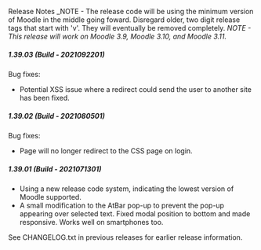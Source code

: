 Release Notes
_NOTE - The release code will be using the minimum version of Moodle in the middle going foward. Disregard older,
two digit release tags that start with 'v'. They will eventually be removed completely.
_NOTE - This release will work on Moodle 3.9, Moodle 3.10, and Moodle 3.11._

##### 1.39.03 (Build - 2021092201)
Bug fixes:

* Potential XSS issue where a redirect could send the user to another site has been fixed.

##### 1.39.02 (Build - 2021080501)
Bug fixes:

* Page will no longer redirect to the CSS page on login.

##### 1.39.01 (Build - 2021071301)

* Using a new release code system, indicating the lowest version of Moodle supported.
* A small modification to the AtBar pop-up to prevent the pop-up appearing over selected text.
Fixed modal position to bottom and made responsive. Works well on smartphones too.

See CHANGELOG.txt in previous releases for earlier release information.